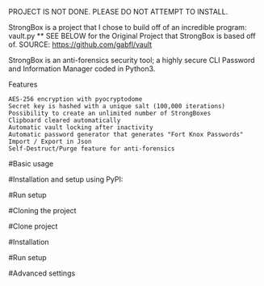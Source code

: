 PROJECT IS NOT DONE. PLEASE DO NOT ATTEMPT TO INSTALL.

StrongBox is a project that I chose to build off of an incredible program: vault.py
** SEE BELOW for the Original Project that StrongBox is based off of.
SOURCE: https://github.com/gabfl/vault

StrongBox is an anti-forensics security tool; a highly secure CLI Password and Information Manager coded in Python3.

Features

    AES-256 encryption with pyocryptodome
    Secret key is hashed with a unique salt (100,000 iterations)
    Possibility to create an unlimited number of StrongBoxes
    Clipboard cleared automatically
    Automatic vault locking after inactivity
    Automatic password generator that generates "Fort Knox Passwords"
    Import / Export in Json
    Self-Destruct/Purge feature for anti-forensics


#Basic usage

#Installation and setup using PyPI:

#Run setup

#Cloning the project

#Clone project

#Installation

#Run setup

#Advanced settings
